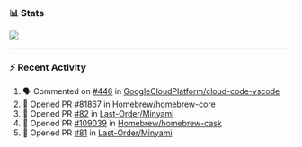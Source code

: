 ### :bar_chart: Stats

<a href="#">
  <img align="center" src="https://github-readme-stats.vercel.app/api?username=tuzi3040&show_icons=true&theme=dark" />
</a>

---

### :zap: Recent Activity

<!--START_SECTION:activity-->
1. 🗣 Commented on [#446](https://github.com/GoogleCloudPlatform/cloud-code-vscode/issues/446) in [GoogleCloudPlatform/cloud-code-vscode](https://github.com/GoogleCloudPlatform/cloud-code-vscode)
2. 💪 Opened PR [#81867](https://github.com/Homebrew/homebrew-core/pull/81867) in [Homebrew/homebrew-core](https://github.com/Homebrew/homebrew-core)
3. 💪 Opened PR [#82](https://github.com/Last-Order/Minyami/pull/82) in [Last-Order/Minyami](https://github.com/Last-Order/Minyami)
4. 💪 Opened PR [#109039](https://github.com/Homebrew/homebrew-cask/pull/109039) in [Homebrew/homebrew-cask](https://github.com/Homebrew/homebrew-cask)
5. 💪 Opened PR [#81](https://github.com/Last-Order/Minyami/pull/81) in [Last-Order/Minyami](https://github.com/Last-Order/Minyami)
<!--END_SECTION:activity-->

